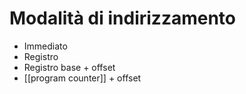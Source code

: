 # Modalità di indirizzamento
- Immediato
- Registro
- Registro base + offset
- [[program counter]] + offset

